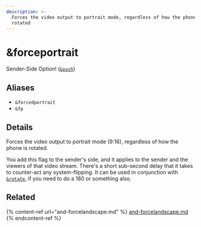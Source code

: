 ```yaml
---
description: >-
  Forces the video output to portrait mode, regardless of how the phone is
  rotated
---
```


# \&forceportrait

Sender-Side Option! ([`&push`](../../source-settings/push.md))

## Aliases

* `&forcedportrait`
* `&fp`

## Details

Forces the video output to portrait mode (9:16), regardless of how the phone is rotated.

You add this flag to the sender's side, and it applies to the sender and the viewers of that video stream. There's a short sub-second delay that it takes to counter-act any system-flipping. It can be used in conjunction with [`&rotate`](../design-parameters/and-rotate.md), if you need to do a 180 or something also.

## Related

{% content-ref url="and-forcelandscape.md" %}
[and-forcelandscape.md](and-forcelandscape.md)
{% endcontent-ref %}
